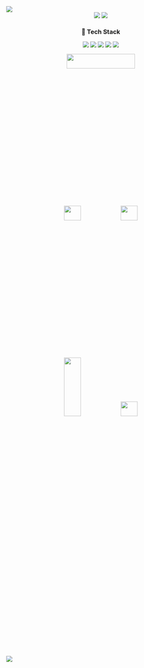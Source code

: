 <img src="https://capsule-render.vercel.app/api?type=Soft&color=09D3AC&text=SangJun Lee&height=200&fontSize=50&fontColor=ffffffff"/>
<div align=center> 
<img src="https://img.shields.io/badge/dltkd1385@gmail.com-D9411E?style=fat&logo=Gmail&logoColor=white"> <a href="https://tin-dew-21a.notion.site/Lee-SangJun-88867d9a2e294fe59babed0c09894864"><img src="https://img.shields.io/badge/Notion-0F2346?style=fat&logo=Notion">
</a>

### 🔨 Tech Stack
<img src="https://img.shields.io/badge/Android-3DDC84?style=fat&logo=Android&logoColor=white"> <img src="https://img.shields.io/badge/Java-4298B8?style=fat&logo=Java&logoColor=white"> <img src="https://img.shields.io/badge/Kotlin-7F52FF?style=fat&logo=Kotlin&logoColor=white"> <img src="https://img.shields.io/badge/Python-3776AB?style=fat&logo=Python&logoColor=white"> 
 <img src="https://img.shields.io/badge/Firebase-D9411E?style=fat&logo=Firebase&logoColor=white">
</div>


<p align="center">
<img src="https://github-profile-summary-cards.vercel.app/api/cards/profile-details?username=dltkd1395&theme=solarized" width="60%" height="10%">
</p>
<p align="center">
<img src="https://github-profile-summary-cards.vercel.app/api/cards/repos-per-language?username=dltkd1395&theme=solarized" width="30%" height="10%"><img src="https://github-profile-summary-cards.vercel.app/api/cards/most-commit-language?username=dltkd1395&theme=solarized" width="30%" height="10%">
</p>


<p align="center">
<img src="https://github-profile-summary-cards.vercel.app/api/cards/stats?username=dltkd1395&theme=solarized" width="30%" height="20%"><img src="https://github-profile-summary-cards.vercel.app/api/cards/productive-time?username=dltkd1395&theme=solarized" width="30%" height="10%">
</p>

<img src="https://user-images.githubusercontent.com/39490416/200308059-1824a1b0-5d73-49c8-827d-717eaea58380.svg">
